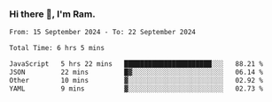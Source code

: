 ### Hi there 👋, I'm Ram.

<!--START_SECTION:waka-->

```txt
From: 15 September 2024 - To: 22 September 2024

Total Time: 6 hrs 5 mins

JavaScript   5 hrs 22 mins   ██████████████████████░░░   88.21 %
JSON         22 mins         █▓░░░░░░░░░░░░░░░░░░░░░░░   06.14 %
Other        10 mins         ▓░░░░░░░░░░░░░░░░░░░░░░░░   02.92 %
YAML         9 mins          ▓░░░░░░░░░░░░░░░░░░░░░░░░   02.73 %
```

<!--END_SECTION:waka-->

